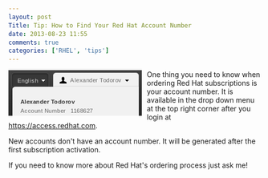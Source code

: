 ```yaml
---
layout: post
Title: Tip: How to Find Your Red Hat Account Number
date: 2013-08-23 11:55
comments: true
categories: ['RHEL', 'tips']
---
```


<img src="/images/redhat_account_number.png" style="float:left;display:inline-block;margin-right:10px;" />

One thing you need to know when ordering Red Hat subscriptions is your
account number. It is available in the drop down menu at the top right
corner after you login at <https://access.redhat.com>.

New accounts don't have an account number. It will be generated after
the first subscription activation.

If you need to know more about Red Hat's ordering process just ask me!
